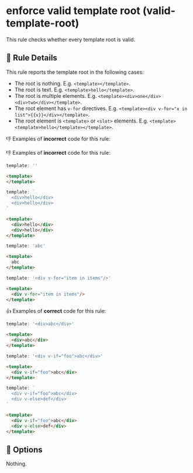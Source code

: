 # enforce valid template root (valid-template-root)

This rule checks whether every template root is valid.

## :book: Rule Details

This rule reports the template root in the following cases:

- The root is nothing. E.g. `<template></template>`.
- The root is text. E.g. `<template>hello</template>`.
- The root is multiple elements. E.g. `<template><div>one</div><div>two</div></template>`.
- The root element has `v-for` directives. E.g. `<template><div v-for="x in list">{{x}}</div></template>`.
- The root element is `<template>` or `<slot>` elements. E.g. `<template><template>hello</template></template>`.

:-1: Examples of **incorrect** code for this rule:

:-1: Examples of **incorrect** code for this rule:

```js
template: ''
```

```html
<template>
</template>
```

```js
template: `
  <div>hello</div>
  <div>hello</div>
`
```

```html
<template>
  <div>hello</div>
  <div>hello</div>
</template>
```

```js
template: 'abc'
```

```html
<template>
  abc
</template>
```

```js
template: '<div v-for="item in items"/>'
```

```html
<template>
  <div v-for="item in items"/>
</template>
```

:+1: Examples of **correct** code for this rule:

```js
template: '<div>abc</div>'
```

```html
<template>
  <div>abc</div>
</template>
```

```js
template: '<div v-if="foo">abc</div>'
```

```html
<template>
  <div v-if="foo">abc</div>
</template>
```

```js
template: `
  <div v-if="foo">abc</div>
  <div v-else>def</div>
`
```

```html
<template>
  <div v-if="foo">abc</div>
  <div v-else>def</div>
</template>
```

## :wrench: Options

Nothing.
